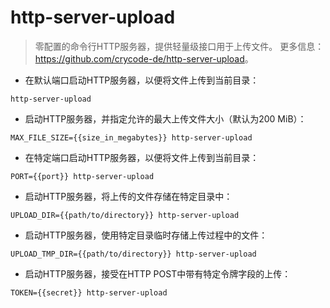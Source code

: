 # http-server-upload

> 零配置的命令行HTTP服务器，提供轻量级接口用于上传文件。
> 更多信息：<https://github.com/crycode-de/http-server-upload>。

- 在默认端口启动HTTP服务器，以便将文件上传到当前目录：

`http-server-upload`

- 启动HTTP服务器，并指定允许的最大上传文件大小（默认为200 MiB）：

`MAX_FILE_SIZE={{size_in_megabytes}} http-server-upload`

- 在特定端口启动HTTP服务器，以便将文件上传到当前目录：

`PORT={{port}} http-server-upload`

- 启动HTTP服务器，将上传的文件存储在特定目录中：

`UPLOAD_DIR={{path/to/directory}} http-server-upload`

- 启动HTTP服务器，使用特定目录临时存储上传过程中的文件：

`UPLOAD_TMP_DIR={{path/to/directory}} http-server-upload`

- 启动HTTP服务器，接受在HTTP POST中带有特定令牌字段的上传：

`TOKEN={{secret}} http-server-upload`